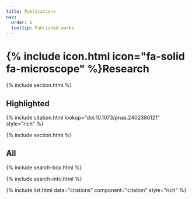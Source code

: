 ```yaml
---
title: Publications
nav:
  order: 1
  tooltip: Published works
---
```


# {% include icon.html icon="fa-solid fa-microscope" %}Research

{% include section.html %}

## Highlighted

{% include citation.html lookup="doi:10.1073/pnas.2402386121" style="rich" %}

{% include section.html %}

## All

{% include search-box.html %}

{% include search-info.html %}

{% include list.html data="citations" component="citation" style="rich" %}
